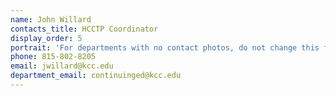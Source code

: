 ```yaml
---
name: John Willard
contacts_title: HCCTP Coordinator
display_order: 5
portrait: 'For departments with no contact photos, do not change this field.'
phone: 815-802-8205
email: jwillard@kcc.edu
department_email: continuinged@kcc.edu
---
```



